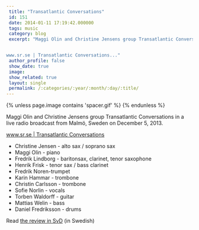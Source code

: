 ```yaml
---
 title: "Transatlantic Conversations"
 id: 151
 date: 2014-01-11 17:19:42.000000
 tags: music
 category: blog
 excerpt: "Maggi Olin and Christine Jensens group Transatlantic Conversations in a live radio broadcast from MalmÃ¶, Sweden on December 5, 2013.


www.sr.se | Transatlantic Conversations..."
 author_profile: false
 show_date: true
 image: 
 show_related: true
 layout: single
 permalink: /:categories/:year/:month/:day/:title/
---
```

{% unless page.image contains 'spacer.gif' %}
{% endunless %}

Maggi Olin and Christine Jensens group Transatlantic Conversations in a live radio broadcast from Malmö, Sweden on December 5, 2013.

<a href="http://sverigesradio.se/sida/avsnitt/292112?programid=4427&playepisode=292112">
www.sr.se | Transatlantic Conversations</a>

<ul>
<li>Christine Jensen - alto sax / soprano sax</li>
<li>Maggi Olin - piano</li>
<li>Fredrik Lindborg - baritonsax, clarinet, tenor saxophone</li>
<li>Henrik Frisk - tenor sax / bass clarinet</li>
<li>Fredrik Noren-trumpet</li>
<li>Karin Hammar - trombone</li>
<li>Christin Carlsson - trombone</li>
<li>Sofie Norlin - vocals</li>
<li>Torben Waldorff - guitar</li>
<li>Mattias Welin - bass</li>
<li>Daniel Fredriksson - drums </li>
</ul>

Read <a href="http://www.svd.se/kultur/scen/lyckat-projekt-med-gott-om-tvara-kast_8796996.svd">the review in SvD</a> (in Swedish)
